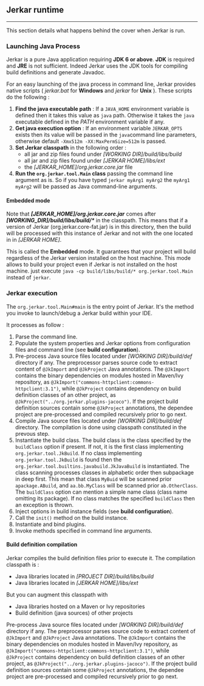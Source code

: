 ## Jerkar runtime
----

This section details what happens behind the cover when Jerkar is run.

### Launching Java Process
 
Jerkar is a pure Java application requiring __JDK 6 or above__. __JDK__ is required and __JRE__ is not sufficient.
Indeed Jerkar uses the JDK tools for compiling build definitions and generate Javadoc.

For an easy launching of the java process in command line, Jerkar provides native scripts ( _jerkar.bat_ for __Windows__ and _jerkar_ for __Unix__ ).
These scripts do the following :

1. __Find the java executable path__ : If a `JAVA_HOME` environment variable is defined then it takes this value as `java` path. Otherwise it takes the `java` executable defined in the _PATH_ environment variable if any.
2. __Get java execution option__ : If an environment variable `JERKAR_OPTS` exists then its value will be passed in the `java`command line parameters, otherwise default `-Xmx512m -XX:MaxPermSize=512m` is passed.
3. __Set Jerkar classpath__ in the following order :
	* all jar and zip files found under _[WORKING DIR]/build/libs/build_
	* all jar and zip files found under _[JERKAR HOME]/libs/ext_
	* the _[JERKAR_HOME]/org.jerkar.core.jar_ file 
4. __Run the `org.jerkar.tool.Main` class__ passing the command line argument as is. So if you have typed `jerkar myArg1 myArg2` the `myArg1 myArg2` will be passed as Java command-line arguments.

#### Embedded mode
Note that ___[JERKAR_HOME]/org.jerkar.core.jar___ comes after ___[WORKING_DIR]/build/libs/build/*___ in the classpath.
This means that if a version of Jerkar (org.jerkar.core-fat.jar) is in this directory, then the build will be processed with this instance of Jerkar and not with the one located in in _[JERKAR HOME]_.

This is called the __Embedded__ mode. It guarantees that your project will build regardless of the Jerkar version installed on the host machine. 
This mode allows to build your project even if Jerkar is not installed on the host machine. just execute `java -cp build/libs/build/* org.jerkar.tool.Main` instead of `jerkar`.

### Jerkar execution

The `org.jerkar.tool.Main#main` is the entry point of Jerkar. It's the method you invoke to launch/debug a Jerkar build within your IDE.

It processes as follow :

1. Parse the command line.
2. Populate the system properties and Jerkar options from configuration files and command line (see <strong>build configuration</strong>).
3. Pre-process Java source files located under _[WORKING DIR]/build/def_ directory if any. The preprocessor parses source code to extract content of `@JkImport` and `@JkProject` Java annotations. 
The `@JkImport` contains the binary dependencies on modules hosted in Maven/Ivy repository, as `@JkImport("commons-httpclient:commons-httpclient:3.1")`, while `@JkProject` contains dependency on build definition classes of an other project, as `@JkProject("../org.jerkar.plugins-jacoco")`.
If the project build definition sources contain some `@JkProject` annotations, the dependee project are pre-processed and compiled recursively prior to go next. 
4. Compile Java source files located under _[WORKING DIR]/build/def_ directory. The compilation is done using classpath constituted in the prevous step.
5. Instantiate the build class. The build class is the class specified by the `buildClass` option if present. If not, it is the first class implementing `org.jerkar.tool.JkBuild`. If no class implementing `org.jerkar.tool.JkBuild` is found then the `org.jerkar.tool.builtins.javabuild.JkJavaBuild` is instantiated.
The class scanning processes classes in alphabetic order then subpackage in deep first. This mean that class `MyBuid` will be scanned prior `apackage.ABuild`, and `aa.bb.MyClass` will be scanned prior `ab.OtherClass`.
The `buildClass` option can mention a simple name class (class name omitting its package). If no class matches the  specified `buildClass` then an exception is thrown.
6. Inject options in build instance fields  (see <strong>build configuration</strong>).
7. Call the `init()` method on the build instance.
8. Instantiate and bind plugins.
9. Invoke methods specified in command line arguments.

#### Build definition compilation
Jerkar compiles the build definition files prior to execute it. The compilation classpath is :

* Java libraries located in _[PROJECT DIR]/build/libs/build_
* Java libraries located in _[JERKAR HOME]/libs/ext_

But you can augment this classpath with

* Java libraries hosted on a Maven or Ivy repositories
* Build definition (java sources) of other projects



Pre-process Java source files located under _[WORKING DIR]/build/def_ directory if any. The preprocessor parses source code to extract content of `@JkImport` and `@JkProject` Java annotations. 
The `@JkImport` contains the binary dependencies on modules hosted in Maven/Ivy repository, as `@JkImport("commons-httpclient:commons-httpclient:3.1")`, while `@JkProject` contains dependency on build definition classes of an other project, as `@JkProject("../org.jerkar.plugins-jacoco")`.
If the project build definition sources contain some `@JkProject` annotations, the dependee project are pre-processed and compiled recursively prior to go next.  

<br/>
